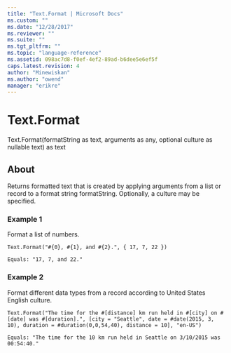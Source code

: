 ```yaml
---
title: "Text.Format | Microsoft Docs"
ms.custom: ""
ms.date: "12/28/2017"
ms.reviewer: ""
ms.suite: ""
ms.tgt_pltfrm: ""
ms.topic: "language-reference"
ms.assetid: 098ac7d8-f0ef-4ef2-89ad-b6dee5e6ef5f
caps.latest.revision: 4
author: "Minewiskan"
ms.author: "owend"
manager: "erikre"
---
```

# Text.Format
Text.Format(formatString as text, arguments as any, optional culture as nullable text) as text  
  
## About  
Returns formatted text that is created by applying arguments from a list or record to a format string formatString. Optionally, a culture may be specified.  
  
### Example 1  
Format a list of numbers.  
  
```  
Text.Format("#{0}, #{1}, and #{2}.", { 17, 7, 22 })  
```  
  
```  
Equals: "17, 7, and 22."  
```  
  
### Example 2  
Format different data types from a record according to United States English culture.  
  
```  
Text.Format("The time for the #[distance] km run held in #[city] on #[date] was #[duration].", [city = "Seattle", date = #date(2015, 3, 10), duration = #duration(0,0,54,40), distance = 10], "en-US")  
```  
  
```  
Equals: "The time for the 10 km run held in Seattle on 3/10/2015 was 00:54:40."  
```  
